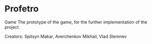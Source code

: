 # Profetro
 Game
The prototype of the game, for the further implementation of the project.

Creators: Spitsyn Makar, Averchenkov Mikhail, Vlad Slemnev
